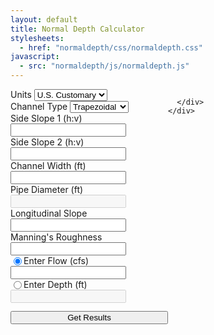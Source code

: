 ```yaml
---
layout: default
title: Normal Depth Calculator
stylesheets:
  - href: "normaldepth/css/normaldepth.css"
javascript: 
  - src: "normaldepth/js/normaldepth.js"
---
```


<!-- Normal and Critical Depth Finder TOOL -->
<div id="normal-critical-depth" class="tool">
    <div style="display: flex; flex-direction: row; width: 100%">
      <div style="display: flex; flex-direction: column;  width: 50%">
        <span>
          <label>Units</label>
            <select id="nc-units">
              <option>U.S. Customary</option>
              <option>Metric</option>
            </select>
        </span>
        <span>
          <label>Channel Type</label>
            <select id="nc-channel-type">
              <option>Trapezoidal</option>
              <option>Rectangular</option>
              <option>Triangular</option>
              <option>Circular</option>
              <!--<option>Cross Section</option>-->
            </select>
          </span>
        <span class="normaldepth-param">
          <label>Side Slope 1 (h:v)</label>
          <input id="side-slope1">
        </span>
        <span>
          <label>Side Slope 2 (h:v)</label>
          <input id="side-slope2">
        </span>
        <span>
          <label>Channel Width (ft)</label>
          <input id="channel-width">
        </span>
        <span>
          <label>Pipe Diameter (ft)</label>
          <input id="pipe-diameter" disabled>
        </span>
        <span>
          <label>Longitudinal Slope</label>
          <input id="longitudinal-slope">
        </span>
        <span>
          <label>Manning's Roughness</label>
          <input id="mannings-roughness">
        </span>
        <span>
          <input id="enter-flow-radio" type="radio" name="flow" style="float: left" checked>
          <label>Enter Flow (cfs)</label>
          <input id="enter-flow">
        </span>
        <span>
          <input id="enter-depth-radio" type="radio" name="flow" style="float: left">
          <label>Enter Depth (ft)</label>
          <input id="enter-depth" disabled>
        </span>
        <button id="normal-critical-result" style="width: 100%; margin: 1em 0">Get Results</button>
      </div>
      <div id="nc-result-div" style="width: 50%; height: 100%;">

      </div>
    </div>
  </div>
  <!------------------------------------------------------------->
